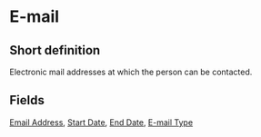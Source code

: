 # E-mail
## Short definition
Electronic mail addresses at which the person can be contacted.
## Fields
[Email Address](../Object-Fields/E-mail/Email%20Address.md),
[Start Date](../Object-Fields/E-mail/Start%20Date.md),
[End Date](../Object-Fields/E-mail/End%20Date.md),
[E-mail Type](../Object-Fields/E-mail/E-mail%20Type.md)
